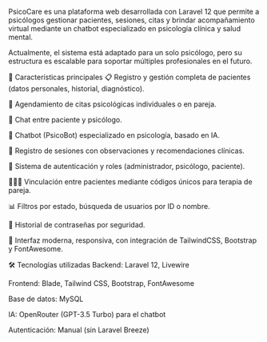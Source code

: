 PsicoCare es una plataforma web desarrollada con Laravel 12 que permite a psicólogos gestionar pacientes, sesiones, citas y brindar acompañamiento virtual mediante un chatbot especializado en psicología clínica y salud mental.

Actualmente, el sistema está adaptado para un solo psicólogo, pero su estructura es escalable para soportar múltiples profesionales en el futuro.

🧩 Características principales
📋 Registro y gestión completa de pacientes (datos personales, historial, diagnóstico).

📅 Agendamiento de citas psicológicas individuales o en pareja.

💬 Chat entre paciente y psicólogo.

🤖 Chatbot (PsicoBot) especializado en psicología, basado en IA.

🧾 Registro de sesiones con observaciones y recomendaciones clínicas.

🔐 Sistema de autenticación y roles (administrador, psicólogo, paciente).

🧑‍🤝‍🧑 Vinculación entre pacientes mediante códigos únicos para terapia de pareja.

📊 Filtros por estado, búsqueda de usuarios por ID o nombre.

📎 Historial de contraseñas por seguridad.

🎨 Interfaz moderna, responsiva, con integración de TailwindCSS, Bootstrap y FontAwesome.

🛠️ Tecnologías utilizadas
Backend: Laravel 12, Livewire

Frontend: Blade, Tailwind CSS, Bootstrap, FontAwesome

Base de datos: MySQL

IA: OpenRouter (GPT-3.5 Turbo) para el chatbot

Autenticación: Manual (sin Laravel Breeze)